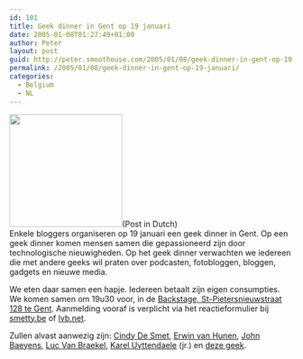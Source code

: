 ```yaml
---
id: 101
title: Geek dinner in Gent op 19 januari
date: 2005-01-08T01:27:49+01:00
author: Peter
layout: post
guid: http://peter.smoothouse.com/2005/01/08/geek-dinner-in-gent-op-19-januari/
permalink: /2005/01/08/geek-dinner-in-gent-op-19-januari/
categories:
  - Belgium
  - NL
---
```

<img src="http://www.pixagogo.com/S5D5nbjPgLxIbpq3UAf4hPoKe-V95xE-9CzZqrhtOyrUwNNmNl6sXrxx8e0G2YqoQ!qk1PChlU3C4weBt506Nr1bmGN!TQkh66YB0o61!!umg_/caffeine_sepia.jpg" width="200" />(Post in Dutch)  
Enkele bloggers organiseren op 19 januari een geek dinner in Gent. Op een geek dinner komen mensen samen die gepassioneerd zijn door technologische nieuwigheden. Op het geek dinner verwachten we iedereen die met andere geeks wil praten over podcasten, fotobloggen, bloggen, gadgets en nieuwe media.

We eten daar samen een hapje. Iedereen betaalt zijn eigen consumpties. We komen samen om 19u30 voor, in de [Backstage, St-Pietersnieuwstraat 128 te Gent](http://www.backstage-gent.be/index3.html). Aanmelding vooraf is verplicht via het reactieformulier bij [smetty.be](http://www.smetty.be/smetty/log.pma/ViewEntry?OpenPage&ID=197) of [lvb.net](http://lvb.net/item/764).

Zullen alvast aanwezig zijn: [Cindy De Smet](http://www.smetty.be/), [Erwin van Hunen](http://www.pmalog.net/), [John Baeyens](http://www.baeyens.net), [Luc Van Braekel](http://www.lvb.net), [Karel Uyttendaele](http://www.uyttendaele.net) (jr.) en [deze geek](http://blog.forret.com).